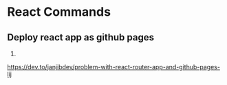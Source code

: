 # React Commands

## Deploy react app as github pages
1. 
https://dev.to/janjibdev/problem-with-react-router-app-and-github-pages-lij
